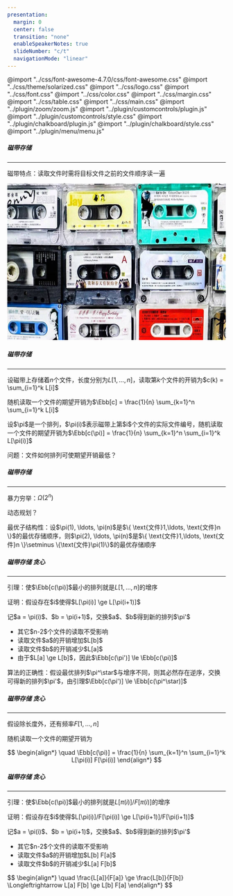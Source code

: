 ```yaml
---
presentation:
  margin: 0
  center: false
  transition: "none"
  enableSpeakerNotes: true
  slideNumber: "c/t"
  navigationMode: "linear"
---
```


@import "../css/font-awesome-4.7.0/css/font-awesome.css"
@import "../css/theme/solarized.css"
@import "../css/logo.css"
@import "../css/font.css"
@import "../css/color.css"
@import "../css/margin.css"
@import "../css/table.css"
@import "../css/main.css"
@import "../plugin/zoom/zoom.js"
@import "../plugin/customcontrols/plugin.js"
@import "../plugin/customcontrols/style.css"
@import "../plugin/chalkboard/plugin.js"
@import "../plugin/chalkboard/style.css"
@import "../plugin/menu/menu.js"

<!-- slide data-notes="" -->

##### 磁带存储

---

磁带特点：读取文件时需将目标文件之前的文件顺序读一遍

<div class="top4">
    <img src="../img/tape.jpg" width=640px height=360px>
</div>

<!-- slide vertical=true data-notes="" -->

##### 磁带存储

---

设磁带上存储着$n$个文件，长度分别为$L[1, \ldots, n]$，读取第$k$个文件的开销为$c(k) = \sum_{i=1}^k L[i]$

<div class="top2"></div>

<p class="fragment" data-fragment-index="1">随机读取一个文件的期望开销为$\Ebb[c] = \frac{1}{n} \sum_{k=1}^n \sum_{i=1}^k L[i]$</p>

<div class="top2"></div>

<p class="fragment" data-fragment-index="2">设$\pi$是一个排列，$\pi(i)$表示磁带上第$i$个文件的实际文件编号，随机读取一个文件的期望开销为$\Ebb[c(\pi)] = \frac{1}{n} \sum_{k=1}^n \sum_{i=1}^k L[\pi(i)]$</p>

<div class="top2"></div>

<p class="fragment" data-fragment-index="3">问题：文件如何排列可使期望开销最低？</p>

<!-- slide vertical=true data-notes="" -->

##### 磁带存储

---

暴力穷举：$\Omega(2^n)$

动态规划？

<p class="fragment">最优子结构性：设$\pi(1), \ldots, \pi(n)$是$\{ \text{文件}1,\ldots, \text{文件}n \}$的最优存储顺序，则$\pi(2), \ldots, \pi(n)$是$\{ \text{文件}1,\ldots, \text{文件}n \}\setminus \{\text{文件}\pi(1)\}$的最优存储顺序</p>

<!-- slide data-notes="" -->

##### 磁带存储 贪心

---

引理：使$\Ebb[c(\pi)]$最小的排列就是$L[1, \ldots, n]$的增序

<p class="fragment">证明：假设存在$i$使得$L[\pi(i)] \ge L[\pi(i+1)]$</p>

<p class="fragment">记$a = \pi(i)$、$b = \pi(i+1)$，交换$a$、$b$得到新的排列$\pi'$</p>

<ul class="fragment">
  <li>其它$n-2$个文件的读取不受影响</li>
  <li>读取文件$a$的开销增加$L[b]$</li>
  <li>读取文件$b$的开销减少$L[a]$</li>
  <li>由于$L[a] \ge L[b]$，因此$\Ebb[c(\pi')] \le \Ebb[c(\pi)]$</li>
</ul>

<div class="top2"></div>

<p class="fragment">算法的正确性：假设最优排列$\pi^\star$与增序不同，则其必然存在逆序，交换可得新的排列$\pi'$，由引理$\Ebb[c(\pi')] \le \Ebb[c(\pi^\star)]$</p>

<!-- slide vertical data-notes="" -->

##### 磁带存储 贪心

---

假设除长度外，还有频率$F[1, \ldots, n]$

随机读取一个文件的期望开销为

$$
\begin{align*}
    \quad \Ebb[c(\pi)] = \frac{1}{n} \sum_{k=1}^n \sum_{i=1}^k L[\pi(i)] F[\pi(i)]
\end{align*}
$$

<!-- slide vertical data-notes="" -->

##### 磁带存储 贪心

---

引理：使$\Ebb[c(\pi)]$最小的排列就是$L[\pi(i)]/F[\pi(i)]$的增序

<p class="fragment">证明：假设存在$i$使得$L[\pi(i)]/F[\pi(i)] \ge L[\pi(i+1)]/F[\pi(i+1)]$</p>

<p class="fragment">记$a = \pi(i)$、$b = \pi(i+1)$，交换$a$、$b$得到新的排列$\pi'$</p>

<ul class="fragment">
  <li>其它$n-2$个文件的读取不受影响</li>
  <li>读取文件$a$的开销增加$L[b] F[a]$</li>
  <li>读取文件$b$的开销减少$L[a] F[b]$</li>
</ul>

<div class="top4"></div>

<p class="fragment">
$$
\begin{align*}
    \quad \frac{L[a]}{F[a]} \ge \frac{L[b]}{F[b]} \Longleftrightarrow L[a] F[b] \ge L[b] F[a]
\end{align*}
$$
</p>


